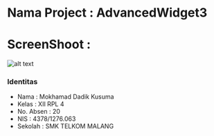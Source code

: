 # Nama Project  :  AdvancedWidget3
# ScreenShoot   :

![alt text](https://cloud.githubusercontent.com/assets/22844394/19856203/0215bf6e-9fab-11e6-9e30-a676b823108e.png)

### Identitas
+ Nama      : Mokhamad Dadik Kusuma
+ Kelas     : XII RPL 4
+ No. Absen : 20
+ NIS       : 4378/1276.063
+ Sekolah   : SMK TELKOM MALANG
